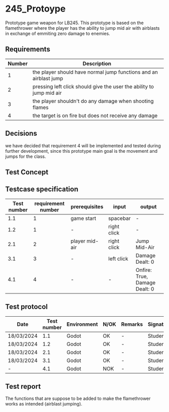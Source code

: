 # 245_Protoype
Prototype game weapon for LB245. This prototype is based on the flamethrower where the player has the ability to jump mid air with airblasts in exchange of emmiting zero damage to enemies.

## Requirements
| Number  | Description |
| ------------- | ------------- |
| 1 | the player should have normal jump functions and an airblast jump|
| 2 | pressing left click should give the user the ability to jump mid air|
| 3 | the player shouldn't do any damage when shooting flames |
| 4 | the target is on fire but does not receive any damage |

## Decisions
we have decided that requirement 4 will be implemented and tested during further development, since this prototype main goal is the movement and jumps for the class.

## Test Concept

## Testcase specification
| Test number  | requirement number | prerequisites | input | output |
| ------------- | ------------- | ------------ | ------------ | ------------ |
| 1.1 | 1 | game start | spacebar | - |
| 1.2  | 1 | - | right click | - | 
| 2.1 | 2 | player mid-air | right click | Jump Mid-Air |
| 3.1  | 3 | - | left click | Damage Dealt: 0 |
| 4.1  | 4 | - | - | Onfire: True, Damage Dealt: 0 |

## Test protocol
| Date | Test number  | Environment | N/OK | Remarks | Signature | output |
| ------------- | ------------- | ------------ | ------------ | ------------ | ------------ | ------------ |
| 18/03/2024  | 1.1 | Godot | OK | - | Studer | - |
| 18/03/2024  | 1.2 | Godot | OK | - | Studer | - |
| 18/03/2024  | 2.1 | Godot | OK | - | Studer | - |
| 18/03/2024 | 3.1  | Godot | OK | - | Studer | - |
| - | 4.1  | Godot | NOK | - | Studer | - |

## Test report
The functions that are suppose to be added to make the flamethrower works as intended (airblast jumping).
